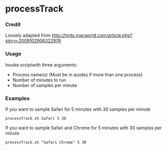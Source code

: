 # processTrack

### Credit
Loosely adapted from http://hints.macworld.com/article.php?story=2009102906322976

### Usage
Invoke scriptwith three arguments:

- Process name(s) (Must be in quotes if more than one process)
- Number of minutes to run
- Number of samples per minute

### Examples

If you want to sample Safari for 5 minutes with 30 samples per minute
```shell
processTrack.sh Safari 5 30
```

If you want to sample Safari and Chrome for 5 minutes with 30 samples per minute
```shell
processTrack.sh "Safari Chrome" 5 30
```

